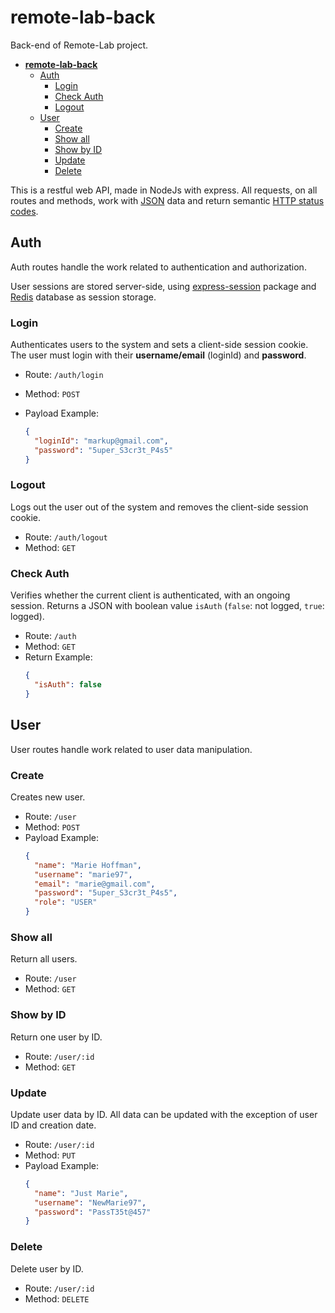 # **remote-lab-back**
Back-end of Remote-Lab project.

- [**remote-lab-back**](#--remote-lab-back--)
  * [Auth](#auth)
    + [Login](#login)
    + [Check Auth](#check-auth)
    + [Logout](#logout)
  * [User](#user)
    + [Create](#create)
    + [Show all](#show-all)
    + [Show by ID](#show-by-id)
    + [Update](#update)
    + [Delete](#delete)

This is a restful web API, made in NodeJs with express.
All requests, on all routes and methods, work with [JSON](https://www.json.org/json-en.html) data and return semantic [HTTP status codes](https://developer.mozilla.org/en-US/docs/Web/HTTP/Status).

## Auth

Auth routes handle the work related to authentication and authorization.

User sessions are stored server-side, using [express-session](https://github.com/expressjs/session) package and [Redis](https://redis.io/) database as session storage.

### Login

Authenticates users to the system and sets a client-side session cookie. The user must login with their **username/email** (loginId) and **password**.

- Route: `/auth/login`
- Method: `POST`

- Payload Example:
  ```JSON
  {
    "loginId": "markup@gmail.com",
    "password": "5uper_S3cr3t_P4s5"
  }
  ```

### Logout

Logs out the user out of the system and removes the client-side session cookie.

- Route: `/auth/logout`
- Method: `GET`

### Check Auth
Verifies whether the current client is authenticated, with an ongoing session. Returns a JSON with boolean value `isAuth` (`false`: not logged, `true`: logged).

- Route: `/auth`
- Method: `GET`
- Return Example:
  ```JSON
  {
    "isAuth": false
  }
  ```

## User

User routes handle work related to user data manipulation.

### Create

Creates new user.

- Route: `/user`
- Method: `POST`
- Payload Example:
  ```JSON
  {
    "name": "Marie Hoffman",
    "username": "marie97",
    "email": "marie@gmail.com",
    "password": "5uper_S3cr3t_P4s5",
    "role": "USER"
  }
  ```

### Show all

Return all users.

- Route: `/user`
- Method: `GET`


### Show by ID

Return one user by ID.

- Route: `/user/:id`
- Method: `GET`

### Update

Update user data by ID. All data can be updated with the exception of user ID and creation date.

- Route: `/user/:id`
- Method: `PUT`
- Payload Example:
  ```JSON
  {
    "name": "Just Marie",
    "username": "NewMarie97",
    "password": "PassT35t@457"
  }
  ```

### Delete

Delete user by ID.

- Route: `/user/:id`
- Method: `DELETE`